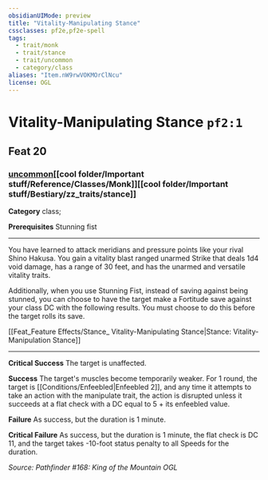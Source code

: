 ```yaml
---
obsidianUIMode: preview
title: "Vitality-Manipulating Stance"
cssclasses: pf2e,pf2e-spell
tags:
  - trait/monk
  - trait/stance
  - trait/uncommon
  - category/class
aliases: "Item.nW9rwVOKMOrClNcu"
license: OGL
---
```

# Vitality-Manipulating Stance `pf2:1`
## Feat 20
### [uncommon](cool%20folder/Important%20stuff/Bestiary/zz_traits/uncommon.md "Uncommon Rarity Trait")[[cool folder/Important stuff/Reference/Classes/Monk]][[cool folder/Important stuff/Bestiary/zz_traits/stance]]

**Category** class; 



**Prerequisites** Stunning fist
* * *
You have learned to attack meridians and pressure points like your rival Shino Hakusa. You gain a vitality blast ranged unarmed Strike that deals 1d4 void damage, has a range of 30 feet, and has the unarmed and versatile vitality traits.

Additionally, when you use Stunning Fist, instead of saving against being stunned, you can choose to have the target make a Fortitude save against your class DC with the following results. You must choose to do this before the target rolls its save.

[[Feat_Feature Effects/Stance_ Vitality-Manipulating Stance|Stance: Vitality-Manipulation Stance]]

* * *

**Critical Success** The target is unaffected.

**Success** The target's muscles become temporarily weaker. For 1 round, the target is [[Conditions/Enfeebled|Enfeebled 2]], and any time it attempts to take an action with the manipulate trait, the action is disrupted unless it succeeds at a flat check with a DC equal to 5 + its enfeebled value.

**Failure** As success, but the duration is 1 minute.

**Critical Failure** As success, but the duration is 1 minute, the flat check is DC 11, and the target takes -10-foot status penalty to all Speeds for the duration.

*Source: Pathfinder #168: King of the Mountain*
*OGL*